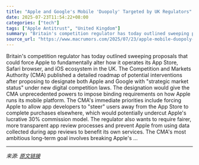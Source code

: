 ```yaml
---
title: "Apple and Google's Mobile 'Duopoly' Targeted by UK Regulators"
date: 2025-07-23T11:54:22+08:00
categories: ["tech"]
tags: ["Apple Antitrust", "United Kingdom"]
summary: "Britain's competition regulator has today outlined sweeping proposals that could force Apple to fundamentally alter how it operates its App Store, Safari browser, and iOS ecosystem in the UK. The Comp"
source_url: "https://www.macrumors.com/2025/07/23/apple-mobile-duopoly-targeted-uk-regulators/"
---
```


Britain's competition regulator has today outlined sweeping proposals that could force Apple to fundamentally alter how it operates its App Store, Safari browser, and iOS ecosystem in the UK. The Competition and Markets Authority (CMA) published a detailed roadmap of potential interventions after proposing to designate both Apple and Google with "strategic market status" under new digital competition laws. The designation would give the CMA unprecedented powers to impose binding requirements on how Apple runs its mobile platform. The CMA's immediate priorities include forcing Apple to allow app developers to "steer" users away from the App Store to complete purchases elsewhere, which would potentially undercut Apple's lucrative 30% commission model. The regulator also wants to require fairer, more transparent app review processes and prevent Apple from using data collected during app reviews to benefit its own services. The CMA's most ambitious long-term goal involves breaking Apple's ...

---

*来源: [原文链接](https://www.macrumors.com/2025/07/23/apple-mobile-duopoly-targeted-uk-regulators/)*
